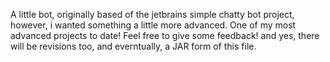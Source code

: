 A little bot, originally based of the jetbrains simple chatty bot project, however, i wanted something a little more advanced. One of my most advanced projects to date! Feel free to give some feedback! and yes, there will be revisions too, and everntually, a JAR form of this file.
